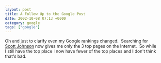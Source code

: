 ```yaml
---
layout: post
title: A Follow Up to the Google Post
date: 2002-10-08 07:13 +0000
category: google
tags: ["google"]
---
```

<p>Oh and just to clarify even my Google rankings changed.&nbsp; Searching for <a href="https://web.archive.org/web/20021013031121/http://www.google.com/search?hl=en&amp;lr=&amp;ie=ISO-8859-1&amp;safe=off&amp;q=Scott+Johnson">Scott Johnson</a> now gives me only the 3 top pages on the Internet.&nbsp; So while I still have the top place I now have fewer of the top places and I don't think that's bad.</p>